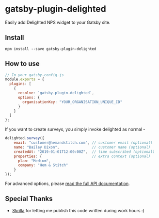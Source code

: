 # gatsby-plugin-delighted

Easily add Delighted NPS widget to your Gatsby site.

## Install

`npm install --save gatsby-plugin-delighted`

## How to use

```javascript
// In your gatsby-config.js
module.exports = {
  plugins: [
    {
      resolve: `gatsby-plugin-delighted`,
      options: {
        organisationKey: "YOUR_ORGANISATION_UNIQUE_ID"
      }
    }
  ]
};
```

If you want to create surveys, you simply invoke delighted as normal - 

```javascript
delighted.survey({
    email: "customer@hemandstitch.com", // customer email (optional)
    name: "Bailey Dixon",               // customer name (optional)
    createdAt: "2019-01-01T12:00:00Z",  // time subscribed (optional)
    properties: {                       // extra context (optional)
      plan: "Medium",
      company: "Hem & Stitch"
    }
});
```

For advanced options, please [read the full API documentation](https://delighted.com/docs/api/web).

## Special Thanks

* [Skrilla](https://skrilla.com) for letting me publish this code written during work hours :)
